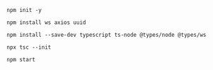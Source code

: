 `npm init -y`

`npm install ws axios uuid`

`npm install --save-dev typescript ts-node @types/node @types/ws`

`npx tsc --init`

`npm start`
